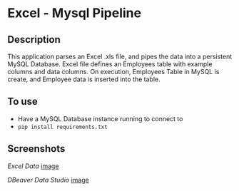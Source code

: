 # Excel - Mysql Pipeline

## Description
This application parses an Excel .xls file, and pipes the data into a persistent MySQL Database. 
Excel file defines an Employees table with example columns and data columns. 
On execution, Employees Table in MySQL is create, and Employee data is inserted into the table.

## To use
* Have a MySQL Database instance running to connect to
* `pip install requirements.txt` 


## Screenshots
*Excel Data*
[image](https://user-images.githubusercontent.com/75641542/112783536-8a14c380-901d-11eb-8a19-fdaad34be5fc.png)

*DBeaver Data Studio*
[image](https://user-images.githubusercontent.com/75641542/112783559-96008580-901d-11eb-9855-6570b41f13aa.png)
